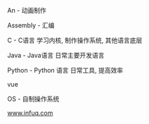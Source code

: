 An - 动画制作

Assembly - 汇编

C - C语言  学习内核, 制作操作系统, 其他语言底层

Java - Java语言  日常主要开发语言

Python - Python 语言  日常工具, 提高效率

vue

OS - 自制操作系统

www.infuq.com